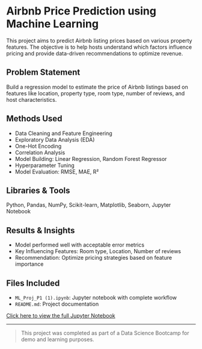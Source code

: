 # Airbnb Price Prediction using Machine Learning

This project aims to predict Airbnb listing prices based on various property features. The objective is to help hosts understand which factors influence pricing and provide data-driven recommendations to optimize revenue.

##  Problem Statement
Build a regression model to estimate the price of Airbnb listings based on features like location, property type, room type, number of reviews, and host characteristics.

##  Methods Used
- Data Cleaning and Feature Engineering  
- Exploratory Data Analysis (EDA)  
- One-Hot Encoding  
- Correlation Analysis  
- Model Building: Linear Regression, Random Forest Regressor  
- Hyperparameter Tuning  
- Model Evaluation: RMSE, MAE, R²

##  Libraries & Tools
Python, Pandas, NumPy, Scikit-learn, Matplotlib, Seaborn, Jupyter Notebook

##  Results & Insights
- Model performed well with acceptable error metrics  
- Key Influencing Features: Room type, Location, Number of reviews  
- Recommendation: Optimize pricing strategies based on feature importance

##  Files Included
- `ML_Proj_P1 (1).ipynb`: Jupyter notebook with complete workflow  
- `README.md`: Project documentation

 [Click here to view the full Jupyter Notebook](airbnb_price_prediction.ipynb)

---

>  This project was completed as part of a Data Science Bootcamp for demo and learning purposes.
